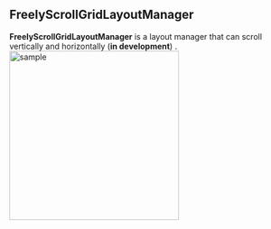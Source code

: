 ## FreelyScrollGridLayoutManager
**FreelyScrollGridLayoutManager** is a layout manager that can scroll vertically and horizontally (**in development**) .
<img alt="sample" src="https://github.com/MoyuruAizawa/FreelyScrollGridLayoutManager/blob/master/image/sample.gif?raw=true" width="300"/>
